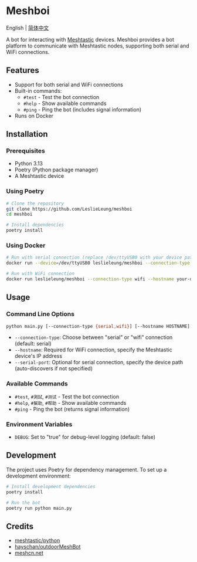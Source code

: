 # Meshboi

English | [简体中文](README_zh.md)

A bot for interacting with [Meshtastic](https://meshtastic.org/) devices. Meshboi provides a bot platform to communicate with Meshtastic nodes, supporting both serial and WiFi connections.

## Features

- Support for both serial and WiFi connections
- Built-in commands:
  - `#test` - Test the bot connection
  - `#help` - Show available commands
  - `#ping` - Ping the bot (includes signal information)
- Runs on Docker

## Installation

### Prerequisites

- Python 3.13
- Poetry (Python package manager)
- A Meshtastic device

### Using Poetry

```bash
# Clone the repository
git clone https://github.com/LeslieLeung/meshboi
cd meshboi

# Install dependencies
poetry install
```

### Using Docker

```bash
# Run with serial connection (replace /dev/ttyUSB0 with your device path)
docker run --device=/dev/ttyUSB0 leslieleung/meshboi --connection-type serial --serial-port /dev/ttyUSB0

# Run with WiFi connection
docker run leslieleung/meshboi --connection-type wifi --hostname your-device-ip
```

## Usage

### Command Line Options

```bash
python main.py [--connection-type {serial,wifi}] [--hostname HOSTNAME] [--serial-port SERIAL_PORT]
```

- `--connection-type`: Choose between "serial" or "wifi" connection (default: serial)
- `--hostname`: Required for WiFi connection, specify the Meshtastic device's IP address
- `--serial-port`: Optional for serial connection, specify the device path (auto-discovers if not specified)

### Available Commands

- `#test`, `#測試`, `#测试` - Test the bot connection
- `#help`, `#幫助`, `#帮助` - Show available commands
- `#ping` - Ping the bot (returns signal information)

### Environment Variables

- `DEBUG`: Set to "true" for debug-level logging (default: false)

## Development

The project uses Poetry for dependency management. To set up a development environment:

```bash
# Install development dependencies
poetry install

# Run the bot
poetry run python main.py
```

## Credits

- [meshtastic/python](https://github.com/meshtastic/python)
- [hayschan/outdoorMeshBot](https://github.com/hayschan/outdoorMeshBot)
- [meshcn.net](https://meshcn.net/)